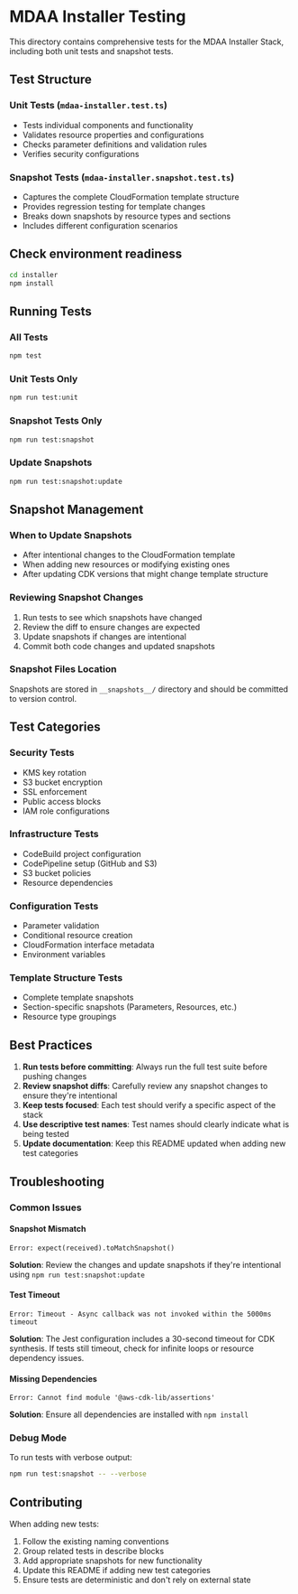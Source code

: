 # MDAA Installer Testing

This directory contains comprehensive tests for the MDAA Installer Stack, including both unit tests and snapshot tests.

## Test Structure

### Unit Tests (`mdaa-installer.test.ts`)
- Tests individual components and functionality
- Validates resource properties and configurations
- Checks parameter definitions and validation rules
- Verifies security configurations

### Snapshot Tests (`mdaa-installer.snapshot.test.ts`)
- Captures the complete CloudFormation template structure
- Provides regression testing for template changes
- Breaks down snapshots by resource types and sections
- Includes different configuration scenarios

## Check environment readiness

```bash
cd installer
npm install
```

## Running Tests

### All Tests
```bash
npm test
```

### Unit Tests Only
```bash
npm run test:unit
```

### Snapshot Tests Only
```bash
npm run test:snapshot
```

### Update Snapshots
```bash
npm run test:snapshot:update
```

## Snapshot Management

### When to Update Snapshots
- After intentional changes to the CloudFormation template
- When adding new resources or modifying existing ones
- After updating CDK versions that might change template structure

### Reviewing Snapshot Changes
1. Run tests to see which snapshots have changed
2. Review the diff to ensure changes are expected
3. Update snapshots if changes are intentional
4. Commit both code changes and updated snapshots

### Snapshot Files Location
Snapshots are stored in `__snapshots__/` directory and should be committed to version control.

## Test Categories

### Security Tests
- KMS key rotation
- S3 bucket encryption
- SSL enforcement
- Public access blocks
- IAM role configurations

### Infrastructure Tests
- CodeBuild project configuration
- CodePipeline setup (GitHub and S3)
- S3 bucket policies
- Resource dependencies

### Configuration Tests
- Parameter validation
- Conditional resource creation
- CloudFormation interface metadata
- Environment variables

### Template Structure Tests
- Complete template snapshots
- Section-specific snapshots (Parameters, Resources, etc.)
- Resource type groupings

## Best Practices

1. **Run tests before committing**: Always run the full test suite before pushing changes
2. **Review snapshot diffs**: Carefully review any snapshot changes to ensure they're intentional
3. **Keep tests focused**: Each test should verify a specific aspect of the stack
4. **Use descriptive test names**: Test names should clearly indicate what is being tested
5. **Update documentation**: Keep this README updated when adding new test categories

## Troubleshooting

### Common Issues

#### Snapshot Mismatch
```
Error: expect(received).toMatchSnapshot()
```
**Solution**: Review the changes and update snapshots if they're intentional using `npm run test:snapshot:update`

#### Test Timeout
```
Error: Timeout - Async callback was not invoked within the 5000ms timeout
```
**Solution**: The Jest configuration includes a 30-second timeout for CDK synthesis. If tests still timeout, check for infinite loops or resource dependency issues.

#### Missing Dependencies
```
Error: Cannot find module '@aws-cdk-lib/assertions'
```
**Solution**: Ensure all dependencies are installed with `npm install`

### Debug Mode
To run tests with verbose output:
```bash
npm run test:snapshot -- --verbose
```

## Contributing

When adding new tests:
1. Follow the existing naming conventions
2. Group related tests in describe blocks
3. Add appropriate snapshots for new functionality
4. Update this README if adding new test categories
5. Ensure tests are deterministic and don't rely on external state
